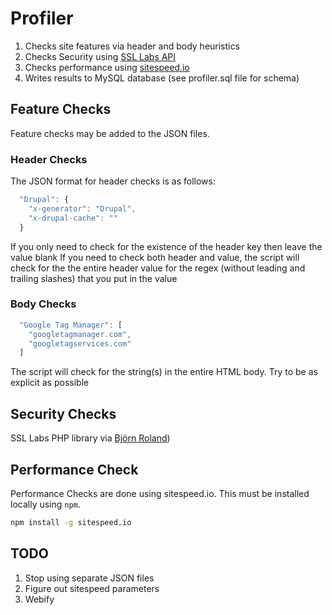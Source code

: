 # Profiler

1. Checks site features via header and body heuristics
2. Checks Security using [SSL Labs API](https://www.ssllabs.com/projects/ssllabs-apis/)
3. Checks performance using [sitespeed.io](https://github.com/sitespeedio/sitespeed.io/)
4. Writes results to MySQL database (see profiler.sql file for schema)

## Feature Checks
Feature checks may be added to the JSON files.
### Header Checks
The JSON format for header checks is as follows:
```javascript
  "Drupal": {
    "x-generator": "Drupal",
    "x-drupal-cache": ""
  }
```
If you only need to check for the existence of the header key then leave the value blank
If you need to check both header and value, the script will check for the the entire header value for the regex (without leading and trailing slashes) that you put in the value

### Body Checks
```javascript
  "Google Tag Manager": [
    "googletagmanager.com",
    "googletagservices.com"
  ]
  ```
  The script will check for the string(s) in the entire HTML body. Try to be as explicit as possible

## Security Checks
 SSL Labs PHP library via [Björn Roland](https://github.com/bjoernr-de/php-ssllabs-api))

## Performance Check
Performance Checks are done using sitespeed.io. This must be installed locally using `npm`.
```bash
npm install -g sitespeed.io
```

## TODO
1. Stop using separate JSON files
2. Figure out sitespeed parameters
3. Webify
